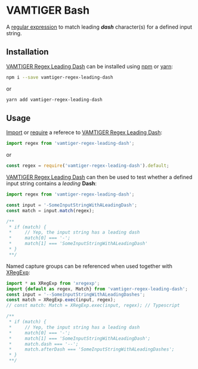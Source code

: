 # VAMTIGER Bash
A [regular expression](https://developer.mozilla.org/en-US/docs/Web/JavaScript/Guide/Regular_Expressions) to match leading **_dash_** character(s) for a defined input string.

## Installation
[VAMTIGER Regex Leading Dash](https://github.com/vamtiger-project/vamtiger-regex-leading-dash) can be installed using [npm](https://www.npmjs.com/) or [yarn]():
```bash
npm i --save vamtiger-regex-leading-dash
```
or
```bash
yarn add vamtiger-regex-leading-dash
```

## Usage
[Import](https://developer.mozilla.org/en-US/docs/Web/JavaScript/Reference/Statements/import) or [require](https://nodejs.org/api/modules.html#modules_require) a referece to [VAMTIGER Regex Leading Dash](https://github.com/vamtiger-project/vamtiger-regex-leading-dash):
```javascript
import regex from 'vamtiger-regex-leading-dash';
```
or
```javascript
const regex = require('vamtiger-regex-leading-dash').default;
```

[VAMTIGER Regex Leading Dash](https://github.com/vamtiger-project/vamtiger-regex-leading-dash) can then be used to test whether a defined input string contains a _leading_ **Dash**:
```javascript
import regex from 'vamtiger-regex-leading-dash';

const input = '-SomeInputStringWithALeadingDash';
const match = input.match(regex);

/**
 * if (match) {
 *     // Yep, the input string has a leading dash
 *     match[0] === '-';
 *     match[1] === 'SomeInputStringWithALeadingDash'
 * }
 **/
```

Named capture groups can be referenced when used together with [XRegExp](https://www.npmjs.com/package/xregexp):
```javascript
import * as XRegExp from 'xregexp';
import {default as regex, Match} from 'vamtiger-regex-leading-dash';
const input = '--SomeInputStringWithALeadingDashes';
const match = XRegExp.exec(input, regex);
// const match: Match = XRegExp.exec(input, regex); // Typescript

/**
 * if (match) {
 *     // Yep, the input string has a leading dash
 *     match[0] === '-';
 *     match[1] === 'SomeInputStringWithALeadingDash';
 *     match.dash === '--';
 *     match.afterDash === 'SomeInputStringWithALeadingDashes';
 * }
 **/
```
